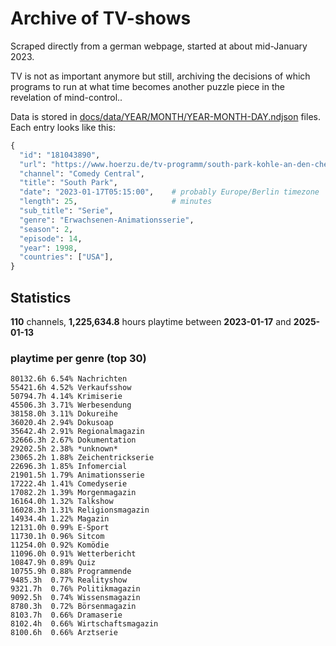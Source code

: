 # Archive of TV-shows

Scraped directly from a german webpage, started at about mid-January 2023.

TV is not as important anymore but still, archiving the decisions of which programs to run at what time
becomes another puzzle piece in the revelation of mind-control.. 

Data is stored in [docs/data/YEAR/MONTH/YEAR-MONTH-DAY.ndjson](docs/data/) files. 
Each entry looks like this:

```python
{
  "id": "181043890", 
  "url": "https://www.hoerzu.de/tv-programm/south-park-kohle-an-den-chefkoch/bid_181043890/", 
  "channel": "Comedy Central", 
  "title": "South Park", 
  "date": "2023-01-17T05:15:00",    # probably Europe/Berlin timezone 
  "length": 25,                     # minutes 
  "sub_title": "Serie", 
  "genre": "Erwachsenen-Animationsserie", 
  "season": 2, 
  "episode": 14, 
  "year": 1998, 
  "countries": ["USA"],
}
```

## Statistics

**110** channels, **1,225,634.8** hours playtime between **2023-01-17** and **2025-01-13**


### playtime per genre (top 30)

    80132.6h 6.54% Nachrichten
    55421.6h 4.52% Verkaufsshow
    50794.7h 4.14% Krimiserie
    45506.3h 3.71% Werbesendung
    38158.0h 3.11% Dokureihe
    36020.4h 2.94% Dokusoap
    35642.4h 2.91% Regionalmagazin
    32666.3h 2.67% Dokumentation
    29202.5h 2.38% *unknown*
    23065.2h 1.88% Zeichentrickserie
    22696.3h 1.85% Infomercial
    21901.5h 1.79% Animationsserie
    17222.4h 1.41% Comedyserie
    17082.2h 1.39% Morgenmagazin
    16164.0h 1.32% Talkshow
    16028.3h 1.31% Religionsmagazin
    14934.4h 1.22% Magazin
    12131.0h 0.99% E-Sport
    11730.1h 0.96% Sitcom
    11254.0h 0.92% Komödie
    11096.0h 0.91% Wetterbericht
    10847.9h 0.89% Quiz
    10755.9h 0.88% Programmende
    9485.3h  0.77% Realityshow
    9321.7h  0.76% Politikmagazin
    9092.5h  0.74% Wissensmagazin
    8780.3h  0.72% Börsenmagazin
    8103.7h  0.66% Dramaserie
    8102.4h  0.66% Wirtschaftsmagazin
    8100.6h  0.66% Arztserie
